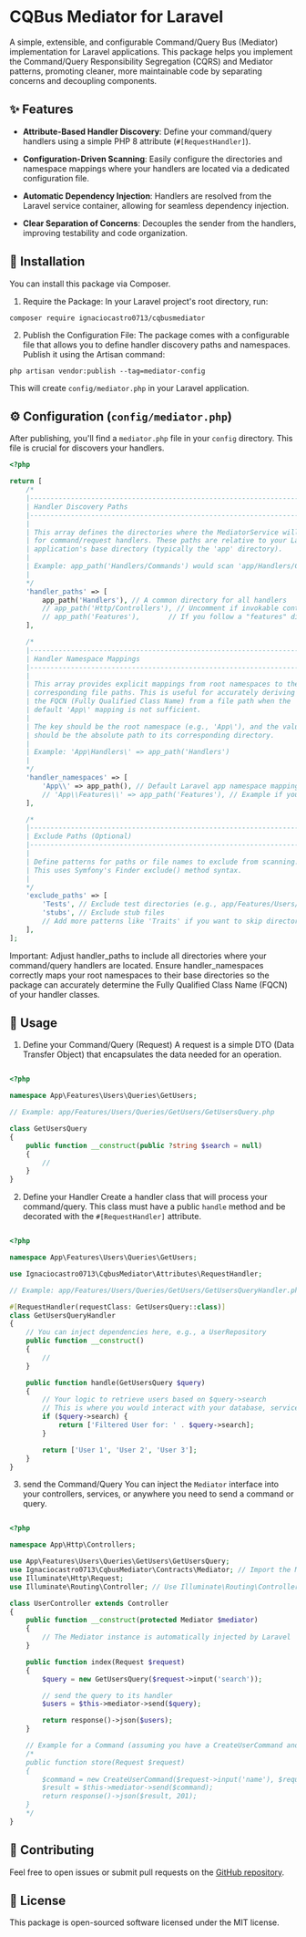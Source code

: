 # CQBus Mediator for Laravel
A simple, extensible, and configurable Command/Query Bus (Mediator) implementation for Laravel applications. This package helps you implement the Command/Query Responsibility Segregation (CQRS) and Mediator patterns, promoting cleaner, more maintainable code by separating concerns and decoupling components.

## ✨ Features
- **Attribute-Based Handler Discovery**: Define your command/query handlers using a simple PHP 8 attribute (`#[RequestHandler]`).

- **Configuration-Driven Scanning**: Easily configure the directories and namespace mappings where your handlers are located via a dedicated configuration file.

- **Automatic Dependency Injection**: Handlers are resolved from the Laravel service container, allowing for seamless dependency injection.

- **Clear Separation of Concerns**: Decouples the sender from the handlers, improving testability and code organization.


## 🚀 Installation
You can install this package via Composer.

1. Require the Package:
In your Laravel project's root directory, run:

```pwsh
composer require ignaciocastro0713/cqbusmediator
```

2. Publish the Configuration File:
The package comes with a configurable file that allows you to define handler discovery paths and namespaces. Publish it using the Artisan command:

```pwsh
php artisan vendor:publish --tag=mediator-config
```

This will create `config/mediator.php` in your Laravel application.

## ⚙️ Configuration (`config/mediator.php`)
After publishing, you'll find a `mediator.php` file in your `config` directory. This file is crucial for discovers your handlers.

```php
<?php

return [
    /*
    |--------------------------------------------------------------------------
    | Handler Discovery Paths
    |--------------------------------------------------------------------------
    |
    | This array defines the directories where the MediatorService will scan
    | for command/request handlers. These paths are relative to your Laravel
    | application's base directory (typically the 'app' directory).
    |
    | Example: app_path('Handlers/Commands') would scan 'app/Handlers/Commands'.
    |
    */
    'handler_paths' => [
        app_path('Handlers'), // A common directory for all handlers
        // app_path('Http/Controllers'), // Uncomment if invokable controllers are handlers
        // app_path('Features'),       // If you follow a "features" directory structure (e.g., App\Features)
    ],

    /*
    |--------------------------------------------------------------------------
    | Handler Namespace Mappings
    |--------------------------------------------------------------------------
    |
    | This array provides explicit mappings from root namespaces to their
    | corresponding file paths. This is useful for accurately deriving
    | the FQCN (Fully Qualified Class Name) from a file path when the
    | default 'App\' mapping is not sufficient.
    |
    | The key should be the root namespace (e.g., 'App\'), and the value
    | should be the absolute path to its corresponding directory.
    |
    | Example: 'App\Handlers\' => app_path('Handlers')
    |
    */
    'handler_namespaces' => [
        'App\\' => app_path(), // Default Laravel app namespace mapping (e.g., App\Models, App\Http)
        // 'App\\Features\\' => app_path('Features'), // Example if you have App\Features as a root namespace for handlers
    ],

    /*
    |--------------------------------------------------------------------------
    | Exclude Paths (Optional)
    |--------------------------------------------------------------------------
    |
    | Define patterns for paths or file names to exclude from scanning.
    | This uses Symfony's Finder exclude() method syntax.
    |
    */
    'exclude_paths' => [
        'Tests', // Exclude test directories (e.g., app/Features/Users/Tests)
        'stubs', // Exclude stub files
        // Add more patterns like 'Traits' if you want to skip directories containing utility classes
    ],
];
```

Important: Adjust handler_paths to include all directories where your command/query handlers are located. Ensure handler_namespaces correctly maps your root namespaces to their base directories so the package can accurately determine the Fully Qualified Class Name (FQCN) of your handler classes.

## 🚀 Usage
1. Define your Command/Query (Request)
A request is a simple DTO (Data Transfer Object) that encapsulates the data needed for an operation.
```php

<?php

namespace App\Features\Users\Queries\GetUsers;

// Example: app/Features/Users/Queries/GetUsers/GetUsersQuery.php

class GetUsersQuery
{
    public function __construct(public ?string $search = null)
    {
        //
    }
}
```

2. Define your Handler
Create a handler class that will process your command/query. This class must have a public `handle` method and be decorated with the `#[RequestHandler]` attribute.
```php

<?php

namespace App\Features\Users\Queries\GetUsers;

use Ignaciocastro0713\CqbusMediator\Attributes\RequestHandler;

// Example: app/Features/Users/Queries/GetUsers/GetUsersQueryHandler.php

#[RequestHandler(requestClass: GetUsersQuery::class)]
class GetUsersQueryHandler
{
    // You can inject dependencies here, e.g., a UserRepository
    public function __construct()
    {
        //
    }

    public function handle(GetUsersQuery $query)
    {
        // Your logic to retrieve users based on $query->search
        // This is where you would interact with your database, services, etc.
        if ($query->search) {
            return ['Filtered User for: ' . $query->search];
        }

        return ['User 1', 'User 2', 'User 3'];
    }
}
```

3. send the Command/Query
You can inject the `Mediator` interface into your controllers, services, or anywhere you need to send a command or query.

```php

<?php

namespace App\Http\Controllers;

use App\Features\Users\Queries\GetUsers\GetUsersQuery;
use Ignaciocastro0713\CqbusMediator\Contracts\Mediator; // Import the Mediator interface
use Illuminate\Http\Request;
use Illuminate\Routing\Controller; // Use Illuminate\Routing\Controller

class UserController extends Controller
{
    public function __construct(protected Mediator $mediator)
    {
        // The Mediator instance is automatically injected by Laravel
    }

    public function index(Request $request)
    {
        $query = new GetUsersQuery($request->input('search'));

        // send the query to its handler
        $users = $this->mediator->send($query);

        return response()->json($users);
    }

    // Example for a Command (assuming you have a CreateUserCommand and CreateUserCommandHandler)
    /*
    public function store(Request $request)
    {
        $command = new CreateUserCommand($request->input('name'), $request->input('email'));
        $result = $this->mediator->send($command);
        return response()->json($result, 201);
    }
    */
}

```



## 🤝 Contributing
Feel free to open issues or submit pull requests on the [GitHub repository](https://github.com/IgnacioCastro0713/cqbus-mediator).

## 📄 License
This package is open-sourced software licensed under the MIT license.
